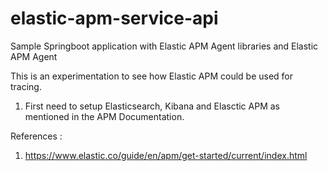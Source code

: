 # elastic-apm-service-api
Sample Springboot application with Elastic APM Agent libraries and Elastic APM Agent

This is an experimentation to see how Elastic APM could be used for tracing.

1) First need to setup Elasticsearch, Kibana and Elasctic APM as mentioned in the APM Documentation.



References :
1) https://www.elastic.co/guide/en/apm/get-started/current/index.html
